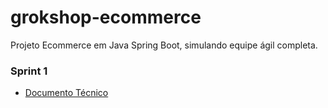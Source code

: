# grokshop-ecommerce
Projeto Ecommerce em Java Spring Boot, simulando equipe ágil completa.

### Sprint 1
* [Documento Técnico](src/main/resources/docs/DOC_TECNICO.md)
    
